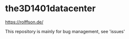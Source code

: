 # the3D1401datacenter
https://rolffson.de/

This repository is mainly for bug management, see 'issues'
